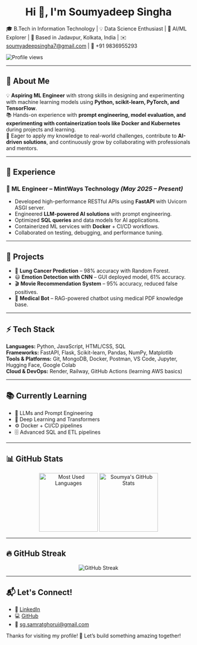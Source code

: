 <h1 align="center">Hi 👋, I'm Soumyadeep Singha</h1>  

🎓 B.Tech in Information Technology | 💡 Data Science Enthusiast | 🔎 AI/ML Explorer | 📍 Based in Jadavpur, Kolkata, India | ✉️ soumyadeepsingha7@gmail.com | 📱 +91 9836955293  

![Profile views](https://komarev.com/ghpvc/?username=samrat0033&label=Profile%20views&color=0e75b6&style=flat)  

---

## 🚀 About Me  
💡 **Aspiring ML Engineer** with strong skills in designing and experimenting with machine learning models using **Python, scikit-learn, PyTorch, and TensorFlow**.  
📚 Hands-on experience with **prompt engineering, model evaluation, and experimenting with containerization tools like Docker and Kubernetes** during projects and learning.  
🚀 Eager to apply my knowledge to real-world challenges, contribute to **AI-driven solutions**, and continuously grow by collaborating with professionals and mentors.  
  

---

## 💼 Experience  

### 🚀 ML Engineer – MintWays Technology *(May 2025 – Present)*  
- Developed high-performance RESTful APIs using **FastAPI** with Uvicorn ASGI server.  
- Engineered **LLM-powered AI solutions** with prompt engineering.  
- Optimized **SQL queries** and data models for AI applications.  
- Containerized ML services with **Docker** + CI/CD workflows.  
- Collaborated on testing, debugging, and performance tuning.  

---

## 🧩 Projects  

- 🧬 **Lung Cancer Prediction** – 98% accuracy with Random Forest.  
- 😃 **Emotion Detection with CNN** – GUI deployed model, 61% accuracy.  
- 🎬 **Movie Recommendation System** – 95% accuracy, reduced false positives.  
- 🤖 **Medical Bot** – RAG-powered chatbot using medical PDF knowledge base.  

---

## ⚡ Tech Stack  

**Languages:** Python, JavaScript, HTML/CSS, SQL  
**Frameworks:** FastAPI, Flask, Scikit-learn, Pandas, NumPy, Matplotlib  
**Tools & Platforms:** Git, MongoDB, Docker, Postman, VS Code, Jupyter, Hugging Face, Google Colab  
**Cloud & DevOps:** Render, Railway, GitHub Actions (learning AWS basics)  

---

## 📚 Currently Learning  

- 🧠 LLMs and Prompt Engineering  
- 🤖 Deep Learning and Transformers  
- ⚙️ Docker + CI/CD pipelines  
- 🗄️ Advanced SQL and ETL pipelines  

---

## 📊 GitHub Stats  

<p align="center">
  <img src="https://github-readme-stats.vercel.app/api/top-langs/?username=Soumya-717&layout=compact&theme=radical" alt="Most Used Languages" height="160"/>
  <img src="https://github-readme-stats.vercel.app/api?username=Soumya-717&show_icons=true&theme=radical" alt="Soumya's GitHub Stats" height="160"/>
</p>  

---

## 🔥 GitHub Streak  

<p align="center">
  <img src="https://github-readme-streak-stats.herokuapp.com/?user=Soumya-717&theme=radical" alt="GitHub Streak" />
</p>  

---

## 📬 Let's Connect!  

- 💼 [LinkedIn](https://www.linkedin.com/in/samrat-ghorui)  
- 💻 [GitHub](https://github.com/Soumya-717)  
- 📧 [sg.samratghorui@gmail.com](mailto:soumyadeepsingha7@gmail.com)  

Thanks for visiting my profile! 🚀 Let’s build something amazing together!  
